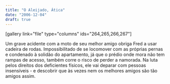 ```yaml
---
title: "O Aleijado, Ática"
date: "2006-12-04"
draft: true
---
```


\[gallery link="file" type="columns" ids="264,265,266,267"\]

Um grave acidente com a moto de seu melhor amigo obriga Fred a usar cadeira de rodas. Impossibilitado de se locomover com as próprias pernas e condenado à solidão do apartamento, já que o prédio onde mora não tem rampas de acesso, também corre o risco de perder a namorada. Na luta pelos direitos dos deficientes físicos, ele vai deparar com pessoas insensíveis - e descobrir que às vezes nem os melhores amigos são tão amigos assim.
